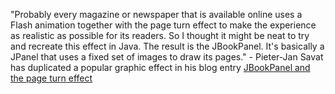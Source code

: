 "Probably every magazine or newspaper that is available online uses a Flash animation together with the page turn effect to make the experience as realistic as possible for its readers. So I thought it might be neat to try and recreate this effect in Java. The result is the JBookPanel. It's basically a JPanel that uses a fixed set of images to draw its pages." - Pieter-Jan Savat has duplicated a popular graphic effect in his blog entry [JBookPanel and the page turn effect](http://jroller.com/page/pieterjan?entry=jbookpanel_and_the_page_turn)
